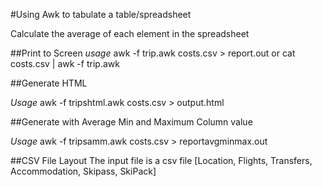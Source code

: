#Using Awk to tabulate a table/spreadsheet

Calculate the average of each element in the spreadsheet

##Print to Screen
*usage* 
awk -f trip.awk costs.csv > report.out 
or cat costs.csv | awk -f trip.awk

##Generate HTML

*Usage*
awk -f tripshtml.awk costs.csv > output.html

##Generate with Average Min and Maximum Column value

*Usage*
awk -f tripsamm.awk costs.csv > reportavgminmax.out

##CSV File Layout
The input file is a csv file 
[Location, Flights, Transfers, Accommodation, Skipass, SkiPack]
